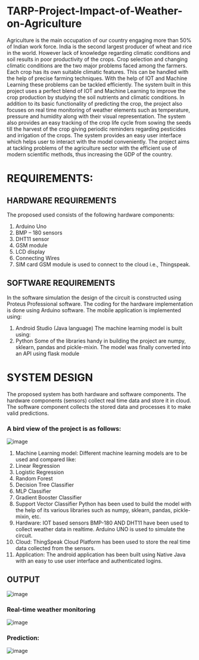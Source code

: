 # TARP-Project-Impact-of-Weather-on-Agriculture 
  

Agriculture is the main occupation of our country engaging more than 50% of Indian work force. 
India is the second largest producer of wheat and rice in the world. However lack of knowledge 
regarding climatic conditions and soil results in poor productivity of the crops. Crop selection 
and changing climatic conditions are the two major problems faced among the farmers. Each 
crop has its own suitable climatic features. This can be handled with the help of precise farming 
techniques. With the help of IOT and Machine Learning these problems can be tackled 
efficiently. The system built in this project uses a perfect blend of IOT and Machine Learning to 
improve the crop production by studying the soil nutrients and climatic conditions. In addition to 
its basic functionality of predicting the crop, the project also focuses on real time monitoring of 
weather elements such as temperature, pressure and humidity along with their visual 
representation. The system also provides an easy tracking of the crop life cycle from sowing the 
seeds till the harvest of the crop giving periodic reminders regarding pesticides and irrigation of 
the crops. The system provides an easy user interface which helps user to interact with the model 
conveniently. 
The project aims at tackling problems of the agriculture sector with the efficient use of modern 
scientific methods, thus increasing the GDP of the country.

# REQUIREMENTS:
## HARDWARE REQUIREMENTS
The proposed used consists of the following hardware components:
1. Arduino Uno
2. BMP – 180 sensors
3. DHT11 sensor
4. GSM module
5. LCD display
6. Connecting Wires
7. SIM card
GSM module is used to connect to the cloud i.e., Thingspeak.
## SOFTWARE REQUIREMENTS
In the software simulation the design of the circuit is constructed using Proteus Professional
software. The coding for the hardware implementation is done using Arduino software. 
The mobile application is implemented using:
1.  Android Studio (Java language)
The machine learning model is built using:
2. Python
Some of the libraries handy in building the project are numpy, sklearn, pandas and pickle-mixin.
The model was finally converted into an API using flask module

# SYSTEM DESIGN
The proposed system has both hardware and software components. The hardware components 
(sensors) collect real time data and store it in cloud. The software component collects the stored 
data and processes it to make valid predictions. 
### A bird view of the project is as follows:
![image](https://user-images.githubusercontent.com/79393700/167406767-116b2414-e1c9-49e0-b9d8-d808e114cfcd.png)

1. Machine Learning model: Different machine learning models are to be used and 
compared like:
1. Linear Regression
2. Logistic Regression
3. Random Forest
4. Decision Tree Classifier
5. MLP Classifier
6. Gradient Booster Classifier
7. Support Vector Classifier
Python has been used to build the model with the help of its various libraries such as 
numpy, sklearn, pandas, pickle-mixin, etc.
2. Hardware: IOT based sensors BMP-180 AND DHT11 have been used to collect weather 
data in realtime. Arduino UNO is used to simulate the circuit.
3. Cloud: ThingSpeak Cloud Platform has been used to store the real time data collected 
from the sensors.
4. Application: The android application has been built using Native Java with an easy to 
use user interface and authenticated logins.


## OUTPUT
![image](https://user-images.githubusercontent.com/79393700/167407066-47d685d6-1339-445f-84fc-b2cb89860bbf.png)
### Real-time weather monitoring
![image](https://user-images.githubusercontent.com/79393700/167407113-fcd748bd-8a00-4184-bb45-5e5f09d79a7e.png)
### Prediction:
![image](https://user-images.githubusercontent.com/79393700/167407195-b4e9fe92-13be-4a74-b9f9-0db75d05377e.png)

